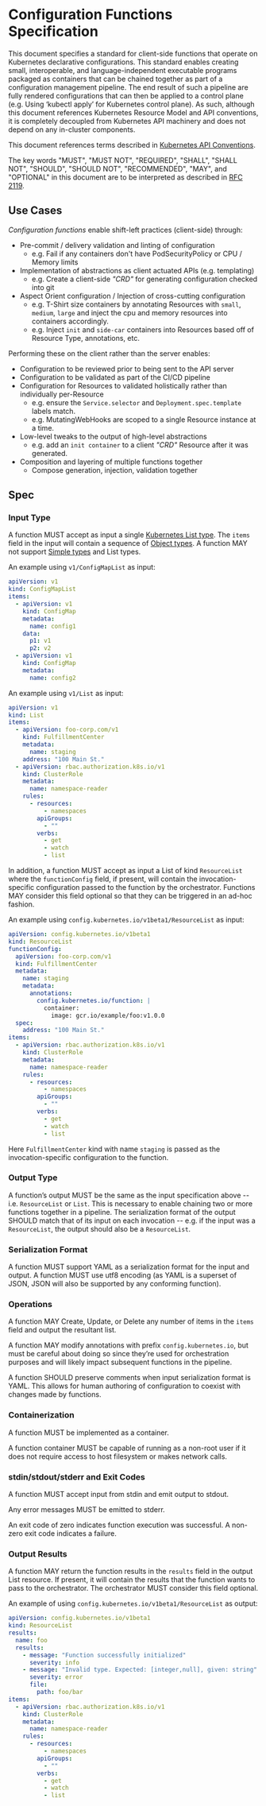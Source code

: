 # Configuration Functions Specification

This document specifies a standard for client-side functions that operate on
Kubernetes declarative configurations. This standard enables creating
small, interoperable, and language-independent executable programs packaged as
containers that can be chained together as part of a configuration management pipeline.
The end result of such a pipeline are fully rendered configurations that can then be
applied to a control plane (e.g. Using ‘kubectl apply’ for Kubernetes control plane).
As such, although this document references Kubernetes Resource Model and API conventions,
it is completely decoupled from Kubernetes API machinery and does not depend on any
in-cluster components.

This document references terms described in [Kubernetes API Conventions][1].

The key words "MUST", "MUST NOT", "REQUIRED", "SHALL", "SHALL NOT", "SHOULD",
"SHOULD NOT", "RECOMMENDED", "MAY", and "OPTIONAL" in this document are to be
interpreted as described in [RFC 2119][2].

## Use Cases

_Configuration functions_ enable shift-left practices (client-side) through:

- Pre-commit / delivery validation and linting of configuration
  - e.g. Fail if any containers don't have PodSecurityPolicy or CPU / Memory limits
- Implementation of abstractions as client actuated APIs (e.g. templating)
  - e.g. Create a client-side _"CRD"_ for generating configuration checked into git
- Aspect Orient configuration / Injection of cross-cutting configuration
  - e.g. T-Shirt size containers by annotating Resources with `small`, `medium`, `large`
    and inject the cpu and memory resources into containers accordingly.
  - e.g. Inject `init` and `side-car` containers into Resources based off of Resource
    Type, annotations, etc.

Performing these on the client rather than the server enables:

- Configuration to be reviewed prior to being sent to the API server
- Configuration to be validated as part of the CI/CD pipeline
- Configuration for Resources to validated holistically rather than individually
  per-Resource
  - e.g. ensure the `Service.selector` and `Deployment.spec.template` labels
    match.
  - e.g. MutatingWebHooks are scoped to a single Resource instance at a time.
- Low-level tweaks to the output of high-level abstractions
  - e.g. add an `init container` to a client _"CRD"_ Resource after it was generated.
- Composition and layering of multiple functions together
  - Compose generation, injection, validation together

## Spec

### Input Type

A function MUST accept as input a single [Kubernetes List type][3].
The `items` field in the input will contain a sequence of [Object types][3].
A function MAY not support [Simple types][3] and List types.

An example using `v1/ConfigMapList` as input:

```yaml
apiVersion: v1
kind: ConfigMapList
items:
  - apiVersion: v1
    kind: ConfigMap
    metadata:
      name: config1
    data:
      p1: v1
      p2: v2
  - apiVersion: v1
    kind: ConfigMap
    metadata:
      name: config2
```

An example using `v1/List` as input:

```yaml
apiVersion: v1
kind: List
items:
  - apiVersion: foo-corp.com/v1
    kind: FulfillmentCenter
    metadata:
      name: staging
    address: "100 Main St."
  - apiVersion: rbac.authorization.k8s.io/v1
    kind: ClusterRole
    metadata:
      name: namespace-reader
    rules:
      - resources:
          - namespaces
        apiGroups:
          - ""
        verbs:
          - get
          - watch
          - list
```

In addition, a function MUST accept as input a List of kind `ResourceList` where the
`functionConfig` field, if present, will contain the invocation-specific configuration passed to the function
by the orchestrator.
Functions MAY consider this field optional so that they can be triggered in an ad-hoc fashion.

An example using `config.kubernetes.io/v1beta1/ResourceList` as input:

```yaml
apiVersion: config.kubernetes.io/v1beta1
kind: ResourceList
functionConfig:
  apiVersion: foo-corp.com/v1
  kind: FulfillmentCenter
  metadata:
    name: staging
    metadata:
      annotations:
        config.kubernetes.io/function: |
          container:
            image: gcr.io/example/foo:v1.0.0
  spec:
    address: "100 Main St."
items:
  - apiVersion: rbac.authorization.k8s.io/v1
    kind: ClusterRole
    metadata:
      name: namespace-reader
    rules:
      - resources:
          - namespaces
        apiGroups:
          - ""
        verbs:
          - get
          - watch
          - list
```

Here `FulfillmentCenter` kind with name `staging` is passed as the invocation-specific configuration
to the function.

### Output Type

A function’s output MUST be the same as the input specification above
-- i.e. `ResourceList` or `List`.
This is necessary to enable chaining two or more functions together in a pipeline.
The serialization format of the output SHOULD match that of its input on each invocation
-- e.g. if the input was a `ResourceList`, the output should also be a `ResourceList`.

### Serialization Format

A function MUST support YAML as a serialization format for the input and output.
A function MUST use utf8 encoding (as YAML is a superset of JSON, JSON will also be supported
by any conforming function).

### Operations

A function MAY Create, Update, or Delete any number of items in the `items` field and output the
resultant list.

A function MAY modify annotations with prefix `config.kubernetes.io`, but must be careful about
doing so since they’re used for orchestration purposes and will likely impact subsequent functions
in the pipeline.

A function SHOULD preserve comments when input serialization format is YAML.
This allows for human authoring of configuration to coexist with changes made by functions.

### Containerization

A function MUST be implemented as a container.

A function container MUST be capable of running as a non-root user if it does not require
access to host filesystem or makes network calls.

### stdin/stdout/stderr and Exit Codes

A function MUST accept input from stdin and emit output to stdout.

Any error messages MUST be emitted to stderr.

An exit code of zero indicates function execution was successful.
A non-zero exit code indicates a failure.

### Output Results

A function MAY return the function results in the `results` field in the
output List resource. If present, it will contain the results that the
function wants to pass to the orchestrator. The orchestrator MUST consider
this field optional.

An example of using `config.kubernetes.io/v1beta1/ResourceList` as output:

```yaml
apiVersion: config.kubernetes.io/v1beta1
kind: ResourceList
results:
  name: foo
  results:
    - message: "Function successfully initialized"
      severity: info
    - message: "Invalid type. Expected: [integer,null], given: string"
      severity: error
      file:
        path: foo/bar
items:
  - apiVersion: rbac.authorization.k8s.io/v1
    kind: ClusterRole
    metadata:
      name: namespace-reader
    rules:
      - resources:
          - namespaces
        apiGroups:
          - ""
        verbs:
          - get
          - watch
          - list
```

[1]: https://github.com/kubernetes/community/blob/master/contributors/devel/sig-architecture/api-conventions.md
[2]: https://tools.ietf.org/html/rfc2119
[3]: https://github.com/kubernetes/community/blob/master/contributors/devel/sig-architecture/api-conventions.md#types-kinds
